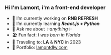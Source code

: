### Hi I'm Lamont, i'm a front-end developer

- 🔭 I’m currently working on **RNB REFRESH**
- 🌱 I’m currently learning ***React.js + Python***
- 💬 Ask me about *✨anything✨*
- 🏖️ Fun fact: *I was born in Florida* 
- 🛫 Traveling to: **LA** & **NYC** in 2023
- 🎒 Portfolio: [lamontdlw.com](lamontdlw.com)
